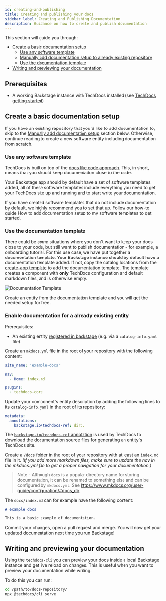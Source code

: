 ```yaml
---
id: creating-and-publishing
title: Creating and publishing your docs
sidebar_label: Creating and Publishing Documentation
description: Guidance on how to create and publish documentation
---
```


This section will guide you through:

- [Create a basic documentation setup](#create-a-basic-documentation-setup)
  - [Use any software template](#use-the-documentation-template)
  - [Manually add documentation setup to already existing repository](#manually-add-documentation-setup-to-already-existing-repository)
  - [Use the documentation template](#use-the-documentation-template)
- [Writing and previewing your documentation](#writing-and-previewing-your-documentation)

## Prerequisites

- A working Backstage instance with TechDocs installed (see
  [TechDocs getting started](getting-started.md))

## Create a basic documentation setup

If you have an existing repository that you'd like to add documentation to, skip
to the
[Manually add documentation setup](#manually-add-documentation-setup-to-already-existing-repository)
section below. Otherwise, continue reading to create a new software entity
including documentation from scratch.

### Use any software template

TechDocs is built on top of the
[docs like code approach](https://www.docslikecode.com/about/). This, in short,
means that you should keep documentation close to the code.

Your Backstage app should by default have a set of software templates added, all
of these software templates include everything you need to get your TechDocs
site up and running and to start write your documentation.

If you have created software templates that do not include documentation by
default, we highly recommend you to set that up. Follow our how-to guide
[How to add documentation setup to my software templates](link) to get started.

### Use the documentation template

There could be _some_ situations where you don't want to keep your docs close to
your code, but still want to publish documentation - for example, a onboarding
tutorial. For this use case, we have put together a documentation template. Your
Backstage instance should by default have a documentation template added. If
not, copy the catalog locations from the
[create-app template](https://github.com/backstage/backstage/blob/master/packages/create-app/templates/default-app/app-config.yaml.hbs)
to add the documentation template. The template creates a component with
**only** TechDocs configuration and default markdown files, and is otherwise
empty.

![Documentation Template](../../assets/techdocs/documentation-template.png)

Create an entity from the documentation template and you will get the needed
setup for free.

### Enable documentation for a already existing entity

Prerequisites:

- An existing entity
  [registered in backstage](../software-catalog/index.md#adding-components-to-the-catalog)
  (e.g. via a `catalog-info.yaml` file).

Create an `mkdocs.yml` file in the root of your repository with the following
content:

```yaml
site_name: 'example-docs'

nav:
  - Home: index.md

plugins:
  - techdocs-core
```

Update your component's entity description by adding the following lines to its
`catalog-info.yaml` in the root of its repository:

```yaml
metadata:
  annotations:
    backstage.io/techdocs-ref: dir:.
```

The
[`backstage.io/techdocs-ref` annotation](../software-catalog/well-known-annotations.md#backstageiotechdocs-ref)
is used by TechDocs to download the documentation source files for generating an
entity's TechDocs site.

Create a `/docs` folder in the root of your repository with at least an
`index.md` file in it. _(If you add more markdown files, make sure to update the
nav in the mkdocs.yml file to get a proper navigation for your documentation.)_

> Note - Although `docs` is a popular directory name for storing documentation,
> it can be renamed to something else and can be configured by `mkdocs.yml`. See
> https://www.mkdocs.org/user-guide/configuration/#docs_dir

The `docs/index.md` can for example have the following content:

```md
# example docs

This is a basic example of documentation.
```

Commit your changes, open a pull request and merge. You will now get your
updated documentation next time you run Backstage!

## Writing and previewing your documentation

Using the `techdocs-cli` you can preview your docs inside a local Backstage
instance and get live reload on changes. This is useful when you want to preview
your documentation while writing.

To do this you can run:

```bash
cd /path/to/docs-repository/
npx @techdocs/cli serve
```
